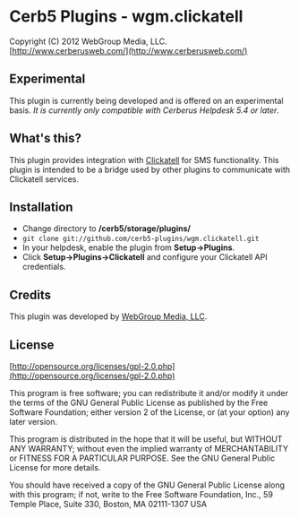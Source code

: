 Cerb5 Plugins - wgm.clickatell
===========================================
Copyright (C) 2012 WebGroup Media, LLC.  
[http://www.cerberusweb.com/](http://www.cerberusweb.com/)  

Experimental
------------
This plugin is currently being developed and is offered on an experimental basis.  _It is currently only compatible with Cerberus Helpdesk 5.4 or later_.

What's this?
------------
This plugin provides integration with [Clickatell](http://www.clickatell.com/) for SMS functionality.  This plugin is intended to be a bridge used by other plugins to communicate with Clickatell services.

Installation
------------
* Change directory to **/cerb5/storage/plugins/**
* `git clone git://github.com/cerb5-plugins/wgm.clickatell.git`
* In your helpdesk, enable the plugin from **Setup->Plugins**.
* Click **Setup->Plugins->Clickatell** and configure your Clickatell API credentials.

Credits
-------
This plugin was developed by [WebGroup Media, LLC](http://www.cerberusweb.com/).

License
-------

[http://opensource.org/licenses/gpl-2.0.php](http://opensource.org/licenses/gpl-2.0.php)  

This program is free software; you can redistribute it and/or modify it under the terms of the GNU General Public License as published by the Free Software Foundation; either version 2 of the License, or (at your option) any later version.

This program is distributed in the hope that it will be useful, but WITHOUT ANY WARRANTY; without even the implied warranty of MERCHANTABILITY or FITNESS FOR A PARTICULAR PURPOSE. See the GNU General Public License for more details.

You should have received a copy of the GNU General Public License along with this program; if not, write to the Free Software Foundation, Inc., 59 Temple Place, Suite 330, Boston, MA 02111-1307 USA
